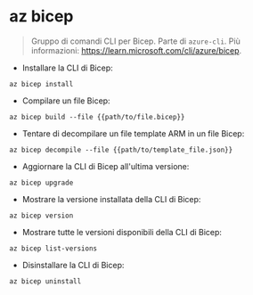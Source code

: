 # az bicep

> Gruppo di comandi CLI per Bicep.
> Parte di `azure-cli`.
> Più informazioni: <https://learn.microsoft.com/cli/azure/bicep>.

- Installare la CLI di Bicep:

`az bicep install`

- Compilare un file Bicep:

`az bicep build --file {{path/to/file.bicep}}`

- Tentare di decompilare un file template ARM in un file Bicep:

`az bicep decompile --file {{path/to/template_file.json}}`

- Aggiornare la CLI di Bicep all'ultima versione:

`az bicep upgrade`

- Mostrare la versione installata della CLI di Bicep:

`az bicep version`

- Mostrare tutte le versioni disponibili della CLI di Bicep:

`az bicep list-versions`

- Disinstallare la CLI di Bicep:

`az bicep uninstall`
